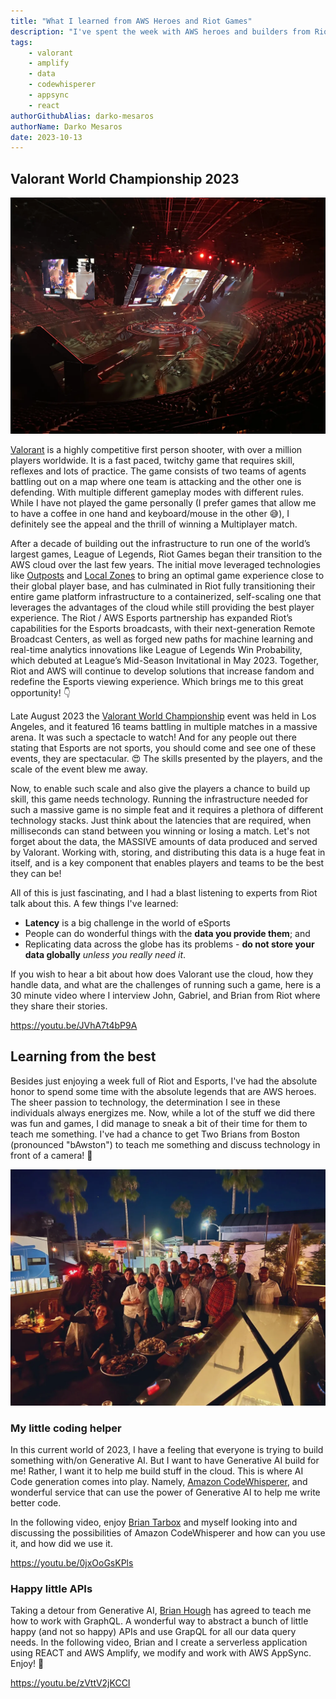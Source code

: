 ```yaml
---
title: "What I learned from AWS Heroes and Riot Games"
description: "I've spent the week with AWS heroes and builders from Riot games, where I asked them to teach me (and you) a few things. Here is a summary and videos of the things I've learned."
tags:
    - valorant
    - amplify
    - data
    - codewhisperer
    - appsync
    - react
authorGithubAlias: darko-mesaros
authorName: Darko Mesaros
date: 2023-10-13
---
```


## Valorant World Championship 2023

![Arena where the event took place in](images/tournament.webp "The Valorant World Championship finals 2023")

[Valorant](https://playvalorant.com/en-us/) is a highly competitive first person shooter, with over a million players worldwide. It is a fast paced, twitchy game that requires skill, reflexes and lots of practice. The game consists of two teams of agents battling out on a map where one team is attacking and the other one is defending. With multiple different gameplay modes with different rules. While I have not played the game personally (I prefer games that allow me to have a coffee in one hand and keyboard/mouse in the other 😅), I definitely see the appeal and the thrill of winning a Multiplayer match.

After a decade of building out the infrastructure to run one of the world’s largest games, League of Legends, Riot Games began their transition to the AWS cloud over the last few years. The initial move leveraged technologies like [Outposts](https://aws.amazon.com/outposts/?sc_channel=el&sc_campaign=datamlwave&sc_geo=mult&sc_country=mult&sc_outcome=acq&sc_content=valorant-world-championshio-learnings) and [Local Zones](https://aws.amazon.com/about-aws/gobal-infrastructure/localzones/?sc_channel=el&sc_campaign=datamlwave&sc_geo=mult&sc_country=mult&sc_outcome=acq&sc_content=valorant-world-championshio-learnings) to bring an optimal game experience close to their global player base, and has culminated in Riot fully transitioning their entire game platform infrastructure to a containerized, self-scaling one that leverages the advantages of the cloud while still providing the best player experience. The Riot / AWS Esports partnership has expanded Riot’s capabilities for the Esports broadcasts, with their next-generation Remote Broadcast Centers, as well as forged new paths for machine learning and real-time analytics innovations like League of Legends Win Probability, which debuted at League’s Mid-Season Invitational in May 2023. Together, Riot and AWS will continue to develop solutions that increase fandom and redefine the Esports viewing experience. Which brings me to this great opportunity! 👇

Late August 2023 the [Valorant World Championship](https://valorantesports.com/news/champions-los-angeles-ticket-sale-information/en-us) event was held in Los Angeles, and it featured 16 teams battling in multiple matches in a massive arena. It was such a spectacle to watch! And for any people out there stating that Esports are not sports, you should come and see one of these events, they are spectacular. 😍 The skills presented by the players, and the scale of the event blew me away.

Now, to enable such scale and also give the players a chance to build up skill, this game needs technology. Running the infrastructure needed for such a massive game is no simple feat and it requires a plethora of different technology stacks. Just think about the latencies that are required, when milliseconds can stand between you winning or losing a match. Let's not forget about the data, the MASSIVE amounts of data produced and served by Valorant. Working with, storing, and distributing this data is a huge feat in itself, and is a key component that enables players and teams to be the best they can be!

All of this is just fascinating, and I had a blast listening to experts from Riot talk about this. A few things I've learned:

- **Latency** is a big challenge in the world of eSports
- People can do wonderful things with the **data you provide them**; and
- Replicating data across the globe has its problems - **do not store your data globally** *unless you really need it*.

If you wish to hear a bit about how does Valorant use the cloud, how they handle data, and what are the challenges of running such a game, here is a 30 minute video where I interview John, Gabriel, and Brian from Riot where they share their stories.

https://youtu.be/JVhA7t4bP9A

## Learning from the best

Besides just enjoying a week full of Riot and Esports, I've had the absolute honor to spend some time with the absolute legends that are AWS heroes. The sheer passion to technology, the determination I see in these individuals always energizes me. Now, while a lot of the stuff we did there was fun and games, I did manage to sneak a bit of their time for them to teach me something. I've had a chance to get Two Brians from Boston (pronounced "bAwston") to teach me something and discuss technology in front of a camera! 🥳

![Picture of AWS heroes that attended this event](images/heroes.webp "AWS Heroes are one of my favorite people")

### My little coding helper

In this current world of 2023, I have a feeling that everyone is trying to build something with/on Generative AI. But I want to have Generative AI build for me! Rather, I want it to help me build stuff in the cloud. This is where AI Code generation comes into play. Namely, [Amazon CodeWhisperer](https://aws.amazon.com/blogs/aws/amazon-codewhisperer-free-for-individual-use-is-now-generally-available/?trk=83c710fd-0a7a-416b-9bb8-baa535b64ee0&sc_channel=el), and wonderful service that can use the power of Generative AI to help me write better code.

In the following video, enjoy [Brian Tarbox](https://www.linkedin.com/in/briantarbox/) and myself looking into and discussing the possibilities of Amazon CodeWhisperer and how can you use it, and how did we use it.

https://youtu.be/0jxOoGsKPls

### Happy little APIs

Taking a detour from Generative AI, [Brian Hough](https://www.linkedin.com/in/brianhhough/) has agreed to teach me how to work with GraphQL. A wonderful way to abstract a bunch of little happy (and not so happy) APIs and use GrapQL for all our data query needs. In the following video, Brian and I create a serverless application using REACT and AWS Amplify, we modify and work with AWS AppSync. Enjoy! 👏

https://youtu.be/zVttV2jKCCI
